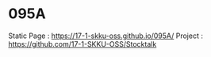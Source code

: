 # 095A

Static Page :  https://17-1-skku-oss.github.io/095A/
Project : https://github.com/17-1-SKKU-OSS/Stocktalk
